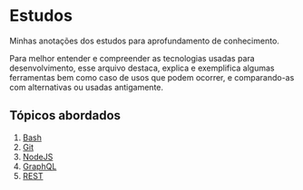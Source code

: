 # Estudos

Minhas anotações dos estudos para aprofundamento de conhecimento.

Para melhor entender e compreender as tecnologias usadas para desenvolvimento, esse arquivo destaca, explica e exemplifica algumas ferramentas bem como caso de usos que podem ocorrer, e comparando-as com alternativas ou usadas antigamente.

## Tópicos abordados

1. [Bash](https://goo.gl/PDpm4n)
2. [Git](https://goo.gl/TV2A1B)
3. [NodeJS](https://goo.gl/ur85UR)
4. [GraphQL](https://goo.gl/DJy2m2)
5. [REST](https://goo.gl/PfKFzK)